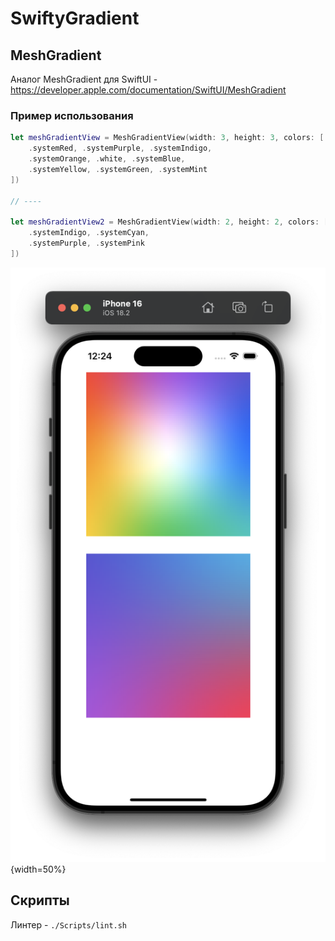 # SwiftyGradient

## MeshGradient

Аналог MeshGradient для SwiftUI - https://developer.apple.com/documentation/SwiftUI/MeshGradient

### Пример использования

```swift
let meshGradientView = MeshGradientView(width: 3, height: 3, colors: [
    .systemRed, .systemPurple, .systemIndigo,
    .systemOrange, .white, .systemBlue,
    .systemYellow, .systemGreen, .systemMint
])

// ----

let meshGradientView2 = MeshGradientView(width: 2, height: 2, colors: [
    .systemIndigo, .systemCyan,
    .systemPurple, .systemPink
])
```

![Результат](./Resources/Example.png){width=50%}

## Скрипты

Линтер - `./Scripts/lint.sh`
